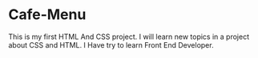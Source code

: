 # Cafe-Menu
This is my first HTML And CSS project.
I will learn new topics in a project about CSS and HTML.
I Have try to learn Front End Developer.
